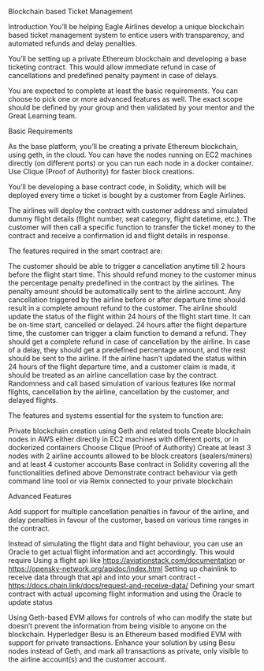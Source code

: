 Blockchain based Ticket Management

Introduction
You’ll be helping Eagle Airlines develop a unique blockchain based ticket management system to entice users with transparency, and automated refunds and delay penalties.

 

You’ll be setting up a private Ethereum blockchain and developing a base ticketing contract. This would allow immediate refund in case of cancellations and predefined penalty payment in case of delays.

 

You are expected to complete at least the basic requirements. You can choose to pick one or more advanced features as well. The exact scope should be defined by your group and then validated by your mentor and the Great Learning team.

 

Basic Requirements
 

As the base platform, you’ll be creating a private Ethereum blockchain, using geth, in the cloud. You can have the nodes running on EC2 machines directly (on different ports) or you can run each node in a docker container. Use Clique (Proof of Authority) for faster block creations.

 

You’ll be developing a base contract code, in Solidity, which will be deployed every time a ticket is bought by a customer from Eagle Airlines. 

 

The airlines will deploy the contract with customer address and simulated dummy flight details (flight number, seat category, flight datetime, etc.). The customer will then call a specific function to transfer the ticket money to the contract and receive a confirmation id and flight details in response.

 

The features required in the smart contract are:


The customer should be able to trigger a cancellation anytime till 2 hours before the flight start time. This should refund money to the customer minus the percentage penalty predefined in the contract by the airlines. The penalty amount should be automatically sent to the airline account.
Any cancellation triggered by the airline before or after departure time should result in a complete amount refund to the customer.
The airline should update the status of the flight within 24 hours of the flight start time. It can be on-time start, cancelled or delayed.
24 hours after the flight departure time, the customer can trigger a claim function to demand a refund.
They should get a complete refund in case of cancellation by the airline. 
In case of a delay, they should get a predefined percentage amount, and the rest should be sent to the airline.
If the airline hasn’t updated the status within 24 hours of the flight departure time, and a customer claim is made, it should be treated as an airline cancellation case by the contract.
Randomness and call based simulation of various features like normal flights, cancellation by the airline, cancellation by the customer, and delayed flights.

The features and systems essential for the system to function are:


Private blockchain creation using Geth and related tools
Create blockchain nodes in AWS either directly in EC2 machines with different ports, or in dockerized containers
Choose Clique (Proof of Authority)
Create at least 3 nodes with 2 airline accounts allowed to be block creators (sealers/miners) and at least 4 customer accounts
Base contract in Solidity covering all the functionalities defined above
Demonstrate contract behaviour via geth command line tool or via Remix connected to your private blockchain

Advanced Features

Add support for multiple cancellation penalties in favour of the airline, and delay penalties in favour of the customer, based on various time ranges in the contract.

Instead of simulating the flight data and flight behaviour, you can use an Oracle to get actual flight information and act accordingly. This would require
Using a flight api like https://aviationstack.com/documentation or https://opensky-network.org/apidoc/index.html
Setting up chainlink to receive data through that api and into your smart contract - https://docs.chain.link/docs/request-and-receive-data/
Defining your smart contract with actual upcoming flight information and using the Oracle to update status

Using Geth-based EVM allows for controls of who can modify the state but doesn’t prevent the information from being visible to anyone on the blockchain. Hyperledger Besu is an Ethereum based modified EVM with support for private transactions. Enhance your solution by using Besu nodes instead of Geth, and mark all transactions as private, only visible to the airline account(s) and the customer account.
